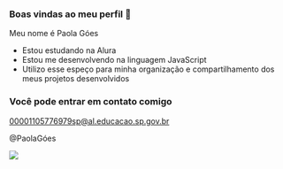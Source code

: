 ### Boas vindas ao meu perfil 💙

Meu nome é Paola Góes

- Estou estudando na Alura
- Estou me desenvolvendo na linguagem JavaScript
- Utilizo esse espeço para minha organização e compartilhamento dos meus projetos desenvolvidos
  
### Você pode entrar em contato comigo

00001105776979sp@al.educacao.sp.gov.br

@PaolaGóes

![](https://media1.tenor.com/m/5MlAcC-LObUAAAAC/barbie-doll-barbie.gif)

